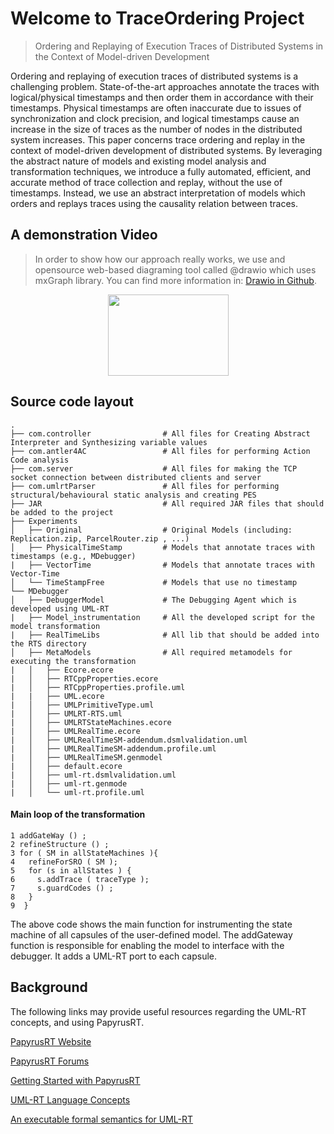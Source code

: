 # Welcome to TraceOrdering Project  
> Ordering and Replaying of Execution Traces of Distributed Systems in the Context of Model-driven Development

Ordering and replaying of execution traces of distributed systems is a challenging problem. State-of-the-art approaches annotate the traces with logical/physical timestamps and then order them in accordance with their timestamps. Physical timestamps are often inaccurate due to issues of synchronization and clock precision, and logical timestamps cause an increase in the size of traces as the number of nodes in the distributed system increases. This paper concerns trace ordering and replay in the context of model-driven development of distributed systems. By leveraging the abstract nature of models and existing model analysis and transformation techniques, we introduce a fully automated, efficient, and accurate method of trace collection and replay, without the use of timestamps. Instead, we use an abstract interpretation of models which
orders and replays traces using the causality relation between traces.

## A demonstration Video
> In order to show how our approach really works, we use and opensource web-based diagraming tool called @drawio which uses  mxGraph library. You can find more information in: [Drawio in Github](https://github.com/jgraph/drawio).


[<p style="text-align:center;"><img src="https://i.ibb.co/nbM8rL6/You-Tube-icon.png" width="193" height="130"></p>](https://youtu.be/SLnO32cWDI0)


## Source code layout
    .
    ├── com.controller                # All files for Creating Abstract Interpreter and Synthesizing variable values
    ├── com.antler4AC                 # All files for performing Action Code analysis  
    ├── com.server                    # All files for making the TCP socket connection between distributed clients and server 
    ├── com.umlrtParser               # All files for performing structural/behavioural static analysis and creating PES
    ├── JAR                           # All required JAR files that should be added to the project 
    ├── Experiments                   
    │   ├── Original                  # Original Models (including: Replication.zip, ParcelRouter.zip , ...)
    │   ├── PhysicalTimeStamp         # Models that annotate traces with timestamps (e.g., MDebugger)
    |   ├── VectorTime                # Models that annotate traces with Vector-Time
    │   └── TimeStampFree             # Models that use no timestamp
    └── MDebugger                     
    │   ├── DebuggerModel             # The Debugging Agent which is developed using UML-RT  
    |   ├── Model_instrumentation     # All the developed script for the model transformation 
    |   ├── RealTimeLibs              # All lib that should be added into the RTS directory
    │   ├── MetaModels                # All required metamodels for executing the transformation
    |   │   ├── Ecore.ecore
    |   │   ├── RTCppProperties.ecore
    |   │   ├── RTCppProperties.profile.uml
    |   |   ├── UML.ecore
    |   │   ├── UMLPrimitiveType.uml
    |   │   ├── UMLRT-RTS.uml
    |   │   ├── UMLRTStateMachines.ecore
    |   │   ├── UMLRealTime.ecore
    |   │   ├── UMLRealTimeSM-addendum.dsmlvalidation.uml
    |   │   ├── UMLRealTimeSM-addendum.profile.uml
    |   │   ├── UMLRealTimeSM.genmodel
    |   │   ├── default.ecore
    |   │   ├── uml-rt.dsmlvalidation.uml
    |   │   ├── uml-rt.genmode
    |   │   └── uml-rt.profile.uml

#### Main loop of the transformation
```
1 addGateWay () ;
2 refineStructure () ;
3 for ( SM in allStateMachines ){
4   refineForSRO ( SM );
5   for (s in allStates ) {
6     s.addTrace ( traceType );
7     s.guardCodes () ;
8   }
9  }
```

The above code shows the main function for instrumenting the state machine of all capsules of the user-defined model. The
addGateway function is responsible for enabling the model to interface with the debugger. It adds a UML-RT port to
each capsule.


## Background

The following links may provide useful resources regarding the UML-RT concepts, and using PapyrusRT.

[PapyrusRT Website](https://eclipse.org/papyrus-rt/)

[PapyrusRT Forums](https://www.eclipse.org/forums/index.php/f/314/)

[Getting Started with PapyrusRT](https://wiki.eclipse.org/Papyrus-RT/User/User_Guide/Getting_Started)

[UML-RT Language Concepts](https://pdfs.semanticscholar.org/7fae/fac63155a404e431c97201f89fc8c37a7d62.pdf)

[An executable formal semantics for UML-RT](https://link.springer.com/article/10.1007/s10270-014-0399-z)
